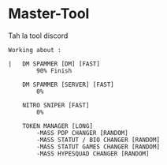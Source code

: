# Master-Tool
 Tah la tool discord

    Working about :

    |   DM SPAMMER [DM] [FAST]
            90% Finish

        DM SPAMMER [SERVER] [FAST]
            0%
        
        NITRO SNIPER [FAST]
            0%

        TOKEN MANAGER [LONG]
            -MASS PDP CHANGER [RANDOM]
            -MASS STATUT / BIO CHANGER [RANDOM]
            -MASS STATUT GAMES CHANGER [RANDOM]
            -MASS HYPESQUAD CHANGER [RANDOM]
            